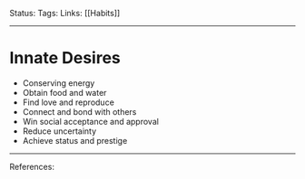 Status:
Tags:
Links: [[Habits]]
___
# Innate Desires
-   Conserving energy
-   Obtain food and water
-   Find love and reproduce
-   Connect and bond with others
-   Win social acceptance and approval
-   Reduce uncertainty
-   Achieve status and prestige
___
References: